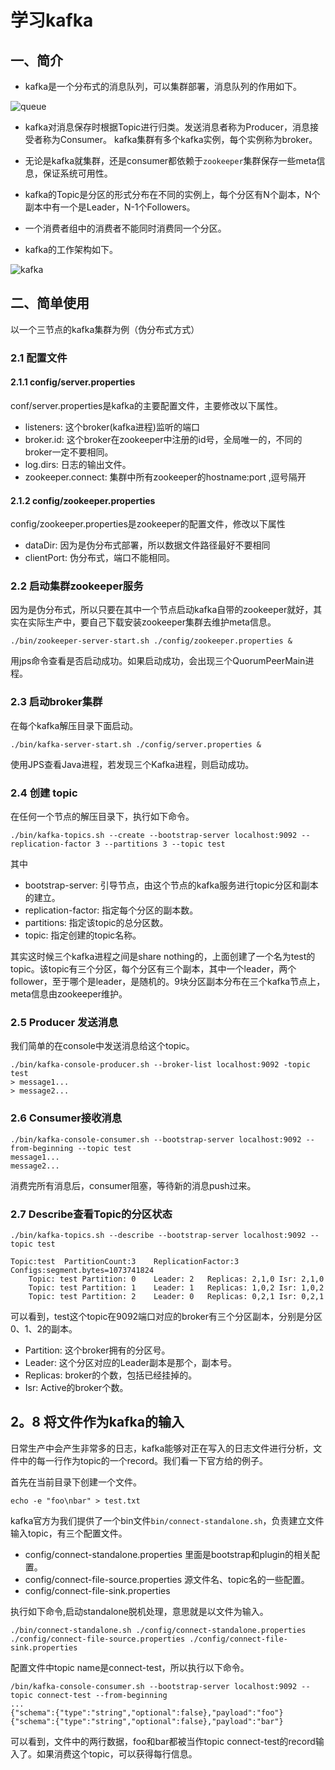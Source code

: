 # 学习kafka

## 一、简介

- kafka是一个分布式的消息队列，可以集群部署，消息队列的作用如下。

![queue](https://t1.picb.cc/uploads/2019/09/10/gXKOtu.md.jpg)

- kafka对消息保存时根据Topic进行归类。发送消息者称为Producer，消息接受者称为Consumer。
kafka集群有多个kafka实例，每个实例称为broker。
- 无论是kafka就集群，还是consumer都依赖于`zookeeper`集群保存一些meta信息，保证系统可用性。
- kafka的Topic是分区的形式分布在不同的实例上，每个分区有N个副本，N个副本中有一个是Leader，N-1个Followers。
- 一个消费者组中的消费者不能同时消费同一个分区。

- kafka的工作架构如下。

![kafka](https://t1.picb.cc/uploads/2019/09/10/gXYnEW.md.jpg)

## 二、简单使用

以一个三节点的kafka集群为例（伪分布式方式）

### 2.1 配置文件

#### 2.1.1 config/server.properties

conf/server.properties是kafka的主要配置文件，主要修改以下属性。

- listeners: 这个broker(kafka进程)监听的端口
- broker.id: 这个broker在zookeeper中注册的id号，全局唯一的，不同的broker一定不要相同。
- log.dirs: 日志的输出文件。    
- zookeeper.connect: 集群中所有zookeeper的hostname:port ,逗号隔开

#### 2.1.2 config/zookeeper.properties

config/zookeeper.properties是zookeeper的配置文件，修改以下属性

- dataDir: 因为是伪分布式部署，所以数据文件路径最好不要相同
- clientPort: 伪分布式，端口不能相同。

### 2.2 启动集群zookeeper服务

因为是伪分布式，所以只要在其中一个节点启动kafka自带的zookeeper就好，其实在实际生产中，要自己下载安装zookeeper集群去维护meta信息。

```shell
./bin/zookeeper-server-start.sh ./config/zookeeper.properties &
```

用jps命令查看是否启动成功。如果启动成功，会出现三个QuorumPeerMain进程。

### 2.3 启动broker集群

在每个kafka解压目录下面启动。

```shell
./bin/kafka-server-start.sh ./config/server.properties &
```

使用JPS查看Java进程，若发现三个Kafka进程，则启动成功。

### 2.4 创建 topic

在任何一个节点的解压目录下，执行如下命令。

```shell 
./bin/kafka-topics.sh --create --bootstrap-server localhost:9092 --replication-factor 3 --partitions 3 --topic test
```

其中

- bootstrap-server: 引导节点，由这个节点的kafka服务进行topic分区和副本的建立。
- replication-factor: 指定每个分区的副本数。
- partitions: 指定该topic的总分区数。
- topic: 指定创建的topic名称。
 
其实这时候三个kafka进程之间是share nothing的，上面创建了一个名为test的topic。该topic有三个分区，每个分区有三个副本，其中一个leader，两个follower，至于哪个是leader，是随机的。9块分区副本分布在三个kafka节点上，meta信息由zookeeper维护。

### 2.5 Producer 发送消息

我们简单的在console中发送消息给这个topic。

```shell
./bin/kafka-console-producer.sh --broker-list localhost:9092 -topic test
> message1...
> message2...
```


### 2.6 Consumer接收消息

```shell
./bin/kafka-console-consumer.sh --bootstrap-server localhost:9092 --from-beginning --topic test
message1...
message2...
```

消费完所有消息后，consumer阻塞，等待新的消息push过来。

### 2.7 Describe查看Topic的分区状态

```shell
./bin/kafka-topics.sh --describe --bootstrap-server localhost:9092 --topic test

Topic:test	PartitionCount:3	ReplicationFactor:3	Configs:segment.bytes=1073741824
	Topic: test	Partition: 0	Leader: 2	Replicas: 2,1,0	Isr: 2,1,0
	Topic: test	Partition: 1	Leader: 1	Replicas: 1,0,2	Isr: 1,0,2
	Topic: test	Partition: 2	Leader: 0	Replicas: 0,2,1	Isr: 0,2,1
```
可以看到，test这个topic在9092端口对应的broker有三个分区副本，分别是分区0、1、2的副本。

- Partition: 这个broker拥有的分区号。
- Leader: 这个分区对应的Leader副本是那个，副本号。
- Replicas: broker的个数，包括已经挂掉的。
- Isr: Active的broker个数。

## 2。8 将文件作为kafka的输入

日常生产中会产生非常多的日志，kafka能够对正在写入的日志文件进行分析，文件中的每一行作为topic的一个record。我们看一下官方给的例子。

首先在当前目录下创建一个文件。

```shell
echo -e "foo\nbar" > test.txt
```

kafka官方为我们提供了一个bin文件`bin/connect-standalone.sh`，负责建立文件输入topic，有三个配置文件。

- config/connect-standalone.properties 里面是bootstrap和plugin的相关配置。
- config/connect-file-source.properties 源文件名、topic名的一些配置。
- config/connect-file-sink.properties 

执行如下命令,启动standalone脱机处理，意思就是以文件为输入。

```shell
./bin/connect-standalone.sh ./config/connect-standalone.properties ./config/connect-file-source.properties ./config/connect-file-sink.properties
```

配置文件中topic name是connect-test，所以执行以下命令。

```shell
/bin/kafka-console-consumer.sh --bootstrap-server localhost:9092 --topic connect-test --from-beginning
...
{"schema":{"type":"string","optional":false},"payload":"foo"}
{"schema":{"type":"string","optional":false},"payload":"bar"}
```

可以看到，文件中的两行数据，foo和bar都被当作topic connect-test的record输入了。如果消费这个topic，可以获得每行信息。


